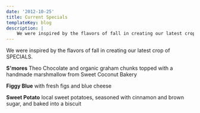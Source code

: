 ```yaml
---
date: '2012-10-25'
title: Current Specials
templateKey: blog
description: |
    We were inspired by the flavors of fall in creating our latest crop of specials.
---
```

We were inspired by the flavors of fall in creating our latest crop of SPECIALS.

__S'mores__
Theo Chocolate and organic graham chunks topped with a handmade marshmallow from Sweet Coconut Bakery

__Figgy Blue__
with fresh figs and blue cheese

__Sweet Potato__
local sweet potatoes, seasoned with cinnamon and brown sugar, and baked into a biscuit

